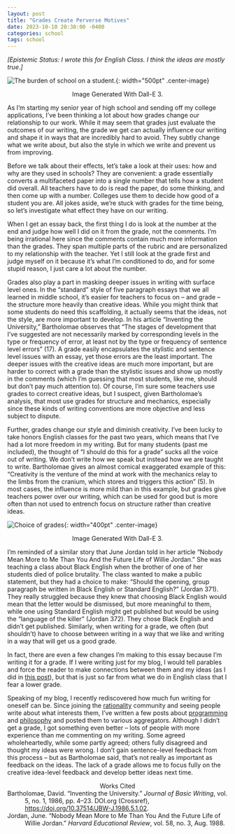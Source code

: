 ```yaml
---
layout: post
title: "Grades Create Perverse Motives"
date: 2023-10-10 20:38:00 -0400
categories: school
tags: school
---
```


<head>
    <style>
        .center-image {
            display: block;
            margin-left: auto;
            margin-right: auto;
        }
    </style>
</head>


*[Epistemic Status: I wrote this for English Class. I think the ideas are mostly true.]*

![The burden of school on a student.](/blog/assets/burden-of-school.png){: width="500pt" .center-image}
<div style="text-align: center;">Image Generated With Dall-E 3.</div>

As I’m starting my senior year of high school and sending off my college applications, I’ve been thinking a lot about how grades change our relationship to our work. While it may seem that grades just evaluate the outcomes of our writing, the grade we get can actually influence our writing and shape it in ways that are incredibly hard to avoid. They subtly change what we write about, but also the style in which we write and prevent us from improving.

Before we talk about their effects, let’s take a look at their uses: how and why are they used in schools? They are convenient: a grade essentially converts a multifaceted paper into a single number that tells how a student did overall. All teachers have to do is read the paper, do some thinking, and then come up with a number. Colleges use them to decide how good of a student you are. All jokes aside, we’re stuck with grades for the time being, so let’s investigate what effect they have on our writing.

When I get an essay back, the first thing I do is look at the number at the end and judge how well I did on it from the grade, not the comments. I’m being irrational here since the comments contain much more information than the grades. They span multiple parts of the rubric and are personalized to my relationship with the teacher. Yet I still look at the grade first and judge myself on it because it’s what I’m conditioned to do, and for some stupid reason, I just care a lot about the number.

Grades also play a part in masking deeper issues in writing with surface level ones. In the “standard” style of five paragraph essays that we all learned in middle school, it’s easier for teachers to focus on – and grade – the structure more heavily than creative ideas. While you might think that some students do need this scaffolding, it actually seems that the ideas, not the style, are more important to develop. In his article “Inventing the University,” Bartholomae observes that “The stages of development that I’ve suggested are not necessarily marked by corresponding levels in the type or frequency of error, at least not by the type or frequency of sentence level errors” (17). A grade easily encapsulates the stylistic and sentence level issues with an essay, yet those errors are the least important. The deeper issues with the creative ideas are much more important, but are harder to correct with a grade than the stylistic issues and show up mostly in the comments (which I’m guessing that most students, like me, should but don’t pay much attention to). Of course, I’m sure some teachers use grades to correct creative ideas, but I suspect, given Bartholomae’s analysis, that most use grades for structure and mechanics, especially since these kinds of writing conventions are more objective and less subject to dispute.

Further, grades change our style and diminish creativity. I’ve been lucky to take honors English classes for the past two years, which means that I’ve had a lot more freedom in my writing. But for many students (past me included), the thought of “I should do this for a grade” sucks all the voice out of writing. We don’t write how we speak but instead how we are taught to write. Bartholomae gives an almost comical exaggerated example of this: “Creativity is the venture of the mind at work with the mechanics relay to the limbs from the cranium, which stores and triggers this action” (5). In most cases, the influence is more mild than in this example, but grades give teachers power over our writing, which can be used for good but is more often than not used to entrench focus on structure rather than creative ideas.

![Choice of grades](/blog/assets/choice-of-grades.png){: width="400pt" .center-image}
<div style="text-align: center;">
Image Generated With Dall-E 3.
</div>

I’m reminded of a similar story that June Jordan told in her article “Nobody Mean More to Me Than You And the Future Life of Willie Jordan.” She was teaching a class about Black English when the brother of one of her students died of police brutality. The class wanted to make a public statement, but they had a choice to make: “Should the opening, group paragraph be written in Black English or Standard English?” (Jordan 371). They really struggled because they knew that choosing Black English would mean that the letter would be dismissed, but more meaningful to them, while one using Standard English might get published but would be using the “language of the killer” (Jordan 372). They chose Black English and didn’t get published. Similarly, when writing for a grade, we often (but shouldn’t) have to choose between writing in a way that we like and writing in a way that will get us a good grade.

In fact, there are even a few changes I’m making to this essay because I’m writing it for a grade. If I were writing just for my blog, I would tell parables and force the reader to make connections between them and my ideas (as I did in [this post](https://jacobgw.com/blog/observation/2023/07/08/shoot-yourself-in-the-foot.html)), but that is just so far from what we do in English class that I fear a lower grade.

Speaking of my blog, I recently rediscovered how much fun writing for oneself can be. Since joining the [rationality](https://lesswrong.com/) community and seeing people write about what interests them, I’ve written a few posts about [programming](https://jacobgw.com/blog/observation/2023/07/08/shoot-yourself-in-the-foot.html) and [philosophy](https://jacobgw.com/blog/observation/2023/08/21/truth.html) and posted them to various aggregators. Although I didn’t get a grade, I got something even better – lots of people with more experience than me commenting on my writing. Some agreed wholeheartedly, while some partly agreed; others fully disagreed and thought my ideas were wrong. I don’t gain sentence-level feedback from this process – but as Bartholomae said, that’s not really as important as feedback on the ideas. The lack of a grade allows me to focus fully on the creative idea-level feedback and develop better ideas next time.

<div style="text-align: center;">Works Cited</div>

<div style="margin-left: 40px; text-indent: -40px;">
  Bartholomae, David. “Inventing the University.” <em>Journal of Basic Writing</em>, vol. 5, no. 1, 1986, pp. 4–23. DOI.org (Crossref), <a href="https://doi.org/10.37514/JBW-J.1986.5.1.02">https://doi.org/10.37514/JBW-J.1986.5.1.02</a>.
  </div>
<div style="margin-left: 40px; text-indent: -40px;">
  Jordan, June. “Nobody Mean More to Me Than You And the Future Life of Willie Jordan.” <em>Harvard Educational Review</em>, vol. 58, no. 3, Aug. 1988.
</div>

